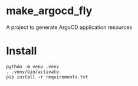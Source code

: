 # make_argocd_fly
A project to generate ArgoCD application resources

# Install
```
python -m venv .venv
. .venv/bin/activate
pip install -r requirements.txt
```
